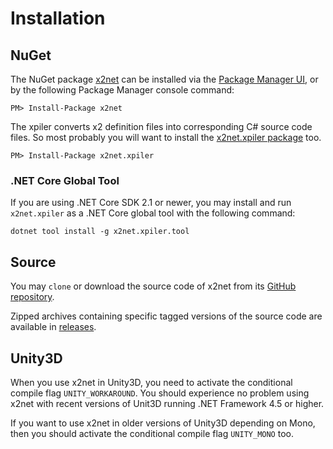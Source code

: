 # Installation

## NuGet

The NuGet package [x2net](https://www.nuget.org/packages/x2net) can be installed
via the [Package Manager UI](https://docs.microsoft.com/en-us/nuget/tools/package-manager-ui),
or by the following Package Manager console command:

    PM> Install-Package x2net

The xpiler converts x2 definition files into corresponding C# source code files.
So most probably you will want to install the
[x2net.xpiler package](https://www.nuget.org/packages/x2net.xpiler) too.

    PM> Install-Package x2net.xpiler

### .NET Core Global Tool

If you are using .NET Core SDK 2.1 or newer, you may install and run `x2net.xpiler`
as a .NET Core global tool with the following command:

    dotnet tool install -g x2net.xpiler.tool

## Source

You may `clone` or download the source code of x2net from its
[GitHub repository](https://github.com/jaykang920/x2net).

Zipped archives containing specific tagged versions of the source code are
available in [releases](https://github.com/jaykang920/x2net/releases).

## Unity3D

When you use x2net in Unity3D, you need to activate the conditional compile flag
`UNITY_WORKAROUND`. You should experience no problem using x2net with recent
versions of Unit3D running .NET Framework 4.5 or higher.

If you want to use x2net in older versions of Unity3D depending on Mono, then you
should activate the conditional compile flag `UNITY_MONO` too.
